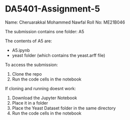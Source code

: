 # DA5401-Assignment-5
Name: Cheruarakkal Mohammed Nawfal 
Roll No: ME21B046

The submission contains one folder:
A5

The contents of A5 are:
- A5.ipynb
- yeast folder (which contains the yeast.arff file)

To access the submission:
1. Clone the repo
2. Run the code cells in the notebook

If cloning and running doesnt work:
1. Download the Jupyter Notebook
2. Place it in a folder
3. Place the Yeast Dataset folder in the same directory
4. Run the code cells in the notebook

